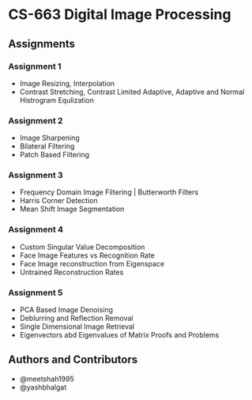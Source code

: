 # CS-663 Digital Image Processing

## Assignments

### Assignment 1

* Image Resizing, Interpolation
* Contrast Stretching, Contrast Limited Adaptive, Adaptive and Normal Histrogram Equlization

### Assignment 2

* Image Sharpening
* Bilateral Filtering
* Patch Based Filtering

### Assignment 3

* Frequency Domain Image Filtering | Butterworth Filters
* Harris Corner Detection
* Mean Shift Image Segmentation

### Assignment 4

* Custom Singular Value Decomposition
* Face Image Features vs Recognition Rate
* Face Image reconstruction from Eigenspace
* Untrained Reconstruction Rates

### Assignment 5

* PCA Based Image Denoising
* Deblurring and Reflection Removal
* Single Dimensional Image Retrieval
* Eigenvectors abd Eigenvalues of Matrix Proofs and Problems

## Authors and Contributors

* @meetshah1995
* @yashbhalgat
